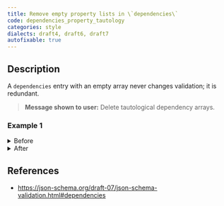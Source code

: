 ```yaml
---
title: Remove empty property lists in \`dependencies\`
code: dependencies_property_tautology
categories: style
dialects: draft4, draft6, draft7
autofixable: true
---
```


## Description
A `dependencies` entry with an empty array never changes validation; it is redundant.

> **Message shown to user:**
> Delete tautological dependency arrays.

### Example 1
<details><summary>Before</summary>

```json
{
  "dependencies": {
    "foo": []
  }
}
```
</details>

<details><summary>After</summary>

```json
{}
```
</details>

## References
* <https://json-schema.org/draft-07/json-schema-validation.html#dependencies>
